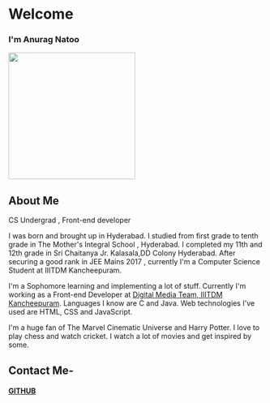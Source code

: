 # Welcome 
### I'm Anurag Natoo 
<img src="https://github.com/anuragnatoo/anuragnatoo.github.io/blob/master/me.jpg?raw=true" width="250" align="middle">


## About Me 
CS Undergrad , Front-end developer

I was born and brought up in Hyderabad.
I studied from first grade to tenth grade in The Mother's Integral School , Hyderabad.
I completed my 11th and 12th grade in Sri Chaitanya Jr. Kalasala,DD Colony Hyderabad.
After securing a good rank in JEE Mains 2017 , currently I'm a Computer Science Student at IIITDM Kancheepuram.

I'm a Sophomore learning and implementing a lot of stuff. Currently I'm working as a 
Front-end Developer at [Digital Media Team, IIITDM Kancheepuram](https://github.com/DMT-IIITDM).
Languages I know are C and Java. Web technologies I've used are HTML, CSS and JavaScript.

I'm a huge fan of The Marvel Cinematic Universe and Harry Potter. I love to play chess and watch cricket.
I watch a lot of movies and get inspired by some.


## Contact Me- 
#### [GITHUB](https://github.com/anuragnatoo)
